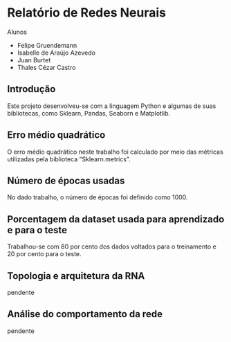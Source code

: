 # Relatório de Redes Neurais
Alunos
- Felipe Gruendemann
- Isabelle de Araújo Azevedo
- Juan Burtet
- Thales Cézar Castro

## Introdução
Este projeto desenvolveu-se com a linguagem Python e algumas de suas
bibliotecas, como Sklearn, Pandas, Seaborn e Matplotlib.

## Erro médio quadrático
O erro médio quadrático neste trabalho foi calculado por meio das métricas
utilizadas pela biblioteca “Sklearn.metrics”.

## Número de épocas usadas
No dado trabalho, o número de épocas foi definido como 1000.

## Porcentagem da dataset usada para aprendizado e para o teste
Trabalhou-se com 80 por cento dos dados voltados para o treinamento e 20 por
cento para o teste.

## Topologia e arquitetura da RNA
pendente

## Análise do comportamento da rede
pendente
